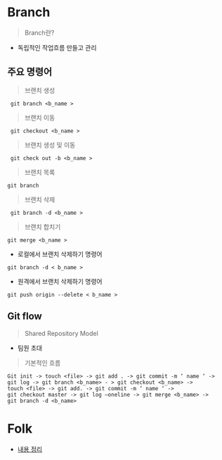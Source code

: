 # Branch
> Branch란?
- 독립적인 작업흐름 만들고 관리

## 주요 명령어

> 브랜치 생성

``` git branch <b_name >```

> 브랜치 이동

``` git checkout <b_name >```

> 브랜치 생성 및 이동

``` git check out -b <b_name >```

> 브랜치 목록

``` git branch ```

> 브랜치 삭제

``` git branch -d <b_name >```

> 브랜치 합치기

``` git merge <b_name > ```

- 로컬에서 브랜치 삭제하기 명령어 

```git branch -d < b_name > ```

- 원격에서 브랜치 삭제하기 명령어

```git push origin --delete < b_name >```

## Git flow
> Shared Repository Model
- 팀원 초대


> 기본적인 흐름

```
Git init -> touch <file> -> git add . -> git commit -m ‘ name ‘ -> 
git log -> git branch <b_name> - > git checkout <b_name> -> 
touch <file> -> git add. -> git commit -m ‘ name ‘ -> 
git checkout master -> git log –oneline -> git merge <b_name> -> 
git branch -d <b_name>
```

# Folk

- [내용 정리](https://hg-edu.notion.site/GitHub-Pull-Request-fdea6eb3d7054b36ae8ee2888b6e1f9b)